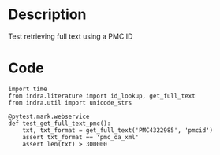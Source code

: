 # Description
Test retrieving full text using a PMC ID

# Code
```
import time
from indra.literature import id_lookup, get_full_text
from indra.util import unicode_strs

@pytest.mark.webservice
def test_get_full_text_pmc():
    txt, txt_format = get_full_text('PMC4322985', 'pmcid')
    assert txt_format == 'pmc_oa_xml'
    assert len(txt) > 300000

```
